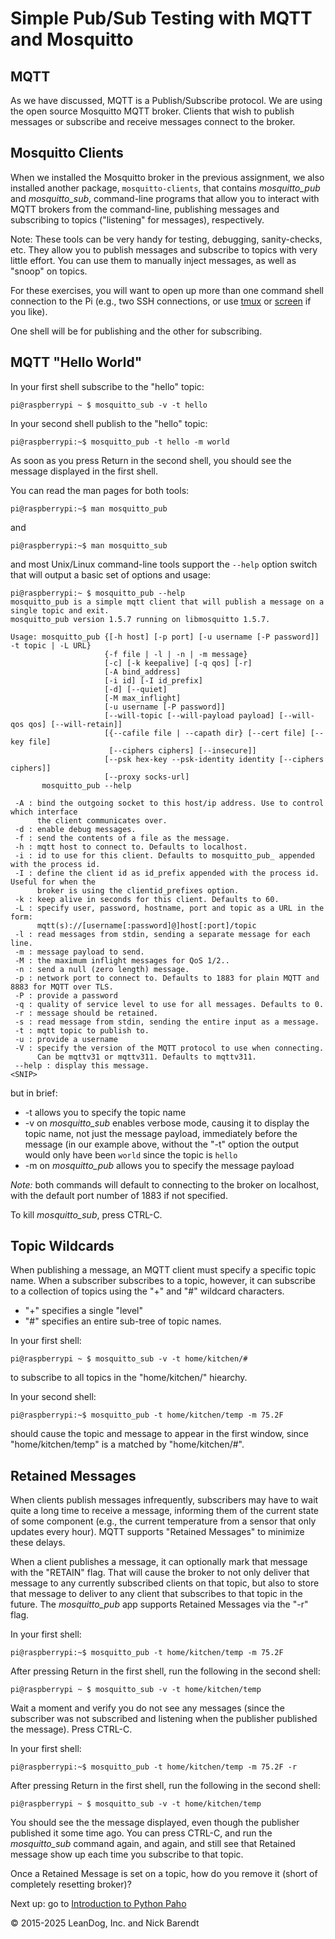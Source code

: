 # Simple Pub/Sub Testing with MQTT and Mosquitto

## MQTT
As we have discussed, MQTT is a Publish/Subscribe protocol.  We are using the open source Mosquitto MQTT broker.  Clients that wish to publish messages or subscribe and receive messages connect to the broker.

## Mosquitto Clients
When we installed the Mosquitto broker in the previous assignment, we also installed another package, `mosquitto-clients`, that contains *mosquitto_pub* and *mosquitto_sub*, command-line programs that allow you to interact with MQTT brokers from the command-line, publishing messages and subscribing to topics ("listening" for messages), respectively.

Note:  These tools can be very handy for testing, debugging, sanity-checks, etc.  They allow you to publish messages and subscribe to topics with very little effort. You can use them to manually inject messages, as well as "snoop" on topics.

For these exercises, you will want to open up more than one command shell connection to the Pi (e.g., two SSH connections, or use [tmux](https://hackernoon.com/a-gentle-introduction-to-tmux-8d784c404340) or [screen](https://dev.to/thiht/learn-to-use-screen-a-terminal-multiplexer-gl) if you like).  

One shell will be for publishing and the other for subscribing.

## MQTT "Hello World"

In your first shell subscribe to the "hello" topic:

```
pi@raspberrypi ~ $ mosquitto_sub -v -t hello
```

In your second shell publish to the "hello" topic:

```
pi@raspberrypi:~$ mosquitto_pub -t hello -m world
```

As soon as you press Return in the second shell, you should see the message displayed in the first shell.

You can read the man pages for both tools:

```
pi@raspberrypi:~$ man mosquitto_pub
```

and 

```
pi@raspberrypi:~$ man mosquitto_sub
```

and most Unix/Linux command-line tools support the `--help` option switch that will output a basic set of options and usage:

```
pi@raspberrypi:~ $ mosquitto_pub --help
mosquitto_pub is a simple mqtt client that will publish a message on a single topic and exit.
mosquitto_pub version 1.5.7 running on libmosquitto 1.5.7.

Usage: mosquitto_pub {[-h host] [-p port] [-u username [-P password]] -t topic | -L URL}
                     {-f file | -l | -n | -m message}
                     [-c] [-k keepalive] [-q qos] [-r]
                     [-A bind_address]
                     [-i id] [-I id_prefix]
                     [-d] [--quiet]
                     [-M max_inflight]
                     [-u username [-P password]]
                     [--will-topic [--will-payload payload] [--will-qos qos] [--will-retain]]
                     [{--cafile file | --capath dir} [--cert file] [--key file]
                      [--ciphers ciphers] [--insecure]]
                     [--psk hex-key --psk-identity identity [--ciphers ciphers]]
                     [--proxy socks-url]
       mosquitto_pub --help

 -A : bind the outgoing socket to this host/ip address. Use to control which interface
      the client communicates over.
 -d : enable debug messages.
 -f : send the contents of a file as the message.
 -h : mqtt host to connect to. Defaults to localhost.
 -i : id to use for this client. Defaults to mosquitto_pub_ appended with the process id.
 -I : define the client id as id_prefix appended with the process id. Useful for when the
      broker is using the clientid_prefixes option.
 -k : keep alive in seconds for this client. Defaults to 60.
 -L : specify user, password, hostname, port and topic as a URL in the form:
      mqtt(s)://[username[:password]@]host[:port]/topic
 -l : read messages from stdin, sending a separate message for each line.
 -m : message payload to send.
 -M : the maximum inflight messages for QoS 1/2..
 -n : send a null (zero length) message.
 -p : network port to connect to. Defaults to 1883 for plain MQTT and 8883 for MQTT over TLS.
 -P : provide a password
 -q : quality of service level to use for all messages. Defaults to 0.
 -r : message should be retained.
 -s : read message from stdin, sending the entire input as a message.
 -t : mqtt topic to publish to.
 -u : provide a username
 -V : specify the version of the MQTT protocol to use when connecting.
      Can be mqttv31 or mqttv311. Defaults to mqttv311.
 --help : display this message.
<SNIP>
```

but in brief:

* -t allows you to specify the topic name
* -v on *mosquitto_sub* enables verbose mode, causing it to display the topic name, not just the message payload, immediately before the message (in our example above, without the "-t" option the output would only have been ```world``` since the topic is ```hello```
* -m on *mosquitto_pub* allows you to specify the message payload

*Note:* both commands will default to connecting to the broker on localhost, with the default port number of 1883 if not specified.

To kill *mosquitto_sub*, press CTRL-C.

## Topic Wildcards
When publishing a message, an MQTT client must specify a specific topic name.  When a subscriber subscribes to a topic, however, it can subscribe to a collection of topics using the "+" and "#" wildcard characters.  

* "+" specifies a single "level"
* "#" specifies an entire sub-tree of topic names.

In your first shell:

```
pi@raspberrypi ~ $ mosquitto_sub -v -t home/kitchen/#
```

to subscribe to all topics in the "home/kitchen/" hiearchy.

In your second shell:

```
pi@raspberrypi:~$ mosquitto_pub -t home/kitchen/temp -m 75.2F 
```

should cause the topic and message to appear in the first window, since "home/kitchen/temp" is a matched by "home/kitchen/#".


## Retained Messages
When clients publish messages infrequently, subscribers may have to wait quite a long time to receive a message, informing them of the current state of some component (e.g., the current temperature from a sensor that only updates every hour).  MQTT supports "Retained Messages" to minimize these delays.

When a client publishes a message, it can optionally mark that message with the "RETAIN" flag.  That will cause the broker to not only deliver that message to any currently subscribed clients on that topic, but also to store that message to deliver to any client that subscribes to that topic in the future.  The *mosquitto_pub* app supports Retained Messages via the "-r" flag.

In your first shell:

```
pi@raspberrypi:~$ mosquitto_pub -t home/kitchen/temp -m 75.2F 
```

After pressing Return in the first shell, run the following in the second shell:

```
pi@raspberrypi ~ $ mosquitto_sub -v -t home/kitchen/temp
```

Wait a moment and verify you do not see any messages (since the subscriber was not subscribed and listening when the publisher published the message).  Press CTRL-C.

In your first shell:

```
pi@raspberrypi:~$ mosquitto_pub -t home/kitchen/temp -m 75.2F -r
```

After pressing Return in the first shell, run the following in the second shell:

```
pi@raspberrypi ~ $ mosquitto_sub -v -t home/kitchen/temp
```

You should see the the message displayed, even though the publisher published it some time ago.  You can press CTRL-C, and run the *mosquitto_sub* command again, and again, and still see that Retained message show up each time you subscribe to that topic.

Once a Retained Message is set on a topic, how do you remove it (short of completely resetting broker)?  

Next up: go to [Introduction to Python Paho](../03.3_Python_Paho/README.md)

&copy; 2015-2025 LeanDog, Inc. and Nick Barendt
